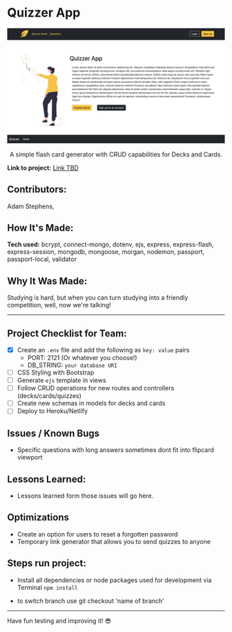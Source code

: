 # Quizzer App

![Quizzer App Home](Quizzer-App-SS.png)

<p align="center">A simple flash card generator with CRUD capabilities for Decks and Cards.
</p>

**Link to project:**
[Link TBD]()

## Contributors:

Adam Stephens, 

## How It's Made:

**Tech used:** bcrypt, connect-mongo, dotenv, ejs, express, express-flash, express-session, mongodb, mongoose, morgan, nodemon, passport, passport-local, validator

## Why It Was Made:

Studying is hard, but when you can turn studying into a friendly competition, well, now we're talking!

---

## Project Checklist for Team:

- [x] Create an `.env` file and add the following as `key: value` pairs
  - PORT: 2121 (Or whatever you choose!)
  - DB_STRING: `your database URI`
- [ ] CSS Styling with Bootstrap
- [ ] Generate `ejs` template in views
- [ ] Follow CRUD operations for new routes and controllers (decks/cards/quizzes)
- [ ] Create new schemas in models for decks and cards
- [ ] Deploy to Heroku/Netlify

## Issues / Known Bugs

- Specific questions with long answers sometimes dont fit into flipcard viewport

## Lessons Learned:

- Lessons learned form those issues will go here.

## Optimizations

- Create an option for users to reset a forgotten password
- Temporary link generator that allows you to send quizzes to anyone

## Steps run project:

- Install all dependencies or node packages used for development via Terminal `npm install`


- to switch branch use git checkout 'name of branch'
---

Have fun testing and improving it! 😎
